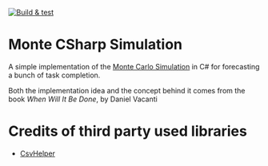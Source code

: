 ﻿[![Build & test](https://github.com/Xiphereal/MonteCsharpSimulation/actions/workflows/BuildAndTest.yml/badge.svg?event=push)](https://github.com/Xiphereal/MonteCsharpSimulation/actions/workflows/BuildAndTest.yml)

# Monte CSharp Simulation

A simple implementation of the [Monte Carlo Simulation](https://en.wikipedia.org/wiki/Monte_Carlo_method) in C# for forecasting a bunch of task completion.

Both the implementation idea and the concept behind it comes from the book _When Will It Be Done_, by Daniel Vacanti

# Credits of third party used libraries

- [CsvHelper](https://github.com/JoshClose/CsvHelper)